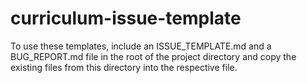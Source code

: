 # curriculum-issue-template

To use these templates, include an ISSUE_TEMPLATE.md and a BUG_REPORT.md file in the root of the project directory and copy the existing files from this directory into the respective file.
